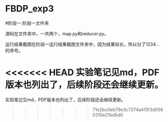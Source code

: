# FBDP_exp3


#阶段一:阶段一文件夹

源码在文件夹中，一共两个，map.py和reducer.py。

运行结果截图在阶段一运行结果截图文件夹中，因为结果较长，所以分了1234...的序号。

<<<<<<< HEAD
实验笔记见md，PDF版本也列出了，后续阶段还会继续更新。
=======
实验笔记见md，PDF版本也列出了，后续阶段还会继续更新。


>>>>>>> 71e2bc0eb79e3c7274a415f3d0560310e21bd5d0
